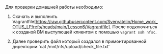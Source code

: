 Для проверки домашней работы необходимо:

1. Скачать и выполнить Vagrantfile[https://raw.githubusercontent.com/Sveryatelin/Home_work_OTUS_LP/refs/heads/main/Lesson6/Vagrantfile]. После подключиться к созданой ВМ выступющей клиентом с помошью `vagrant ssh nfsc`.

2. Далее проверить файл который создался в примонтированной директории 'cat /mnt/nfs/upload/check_file.txt'
